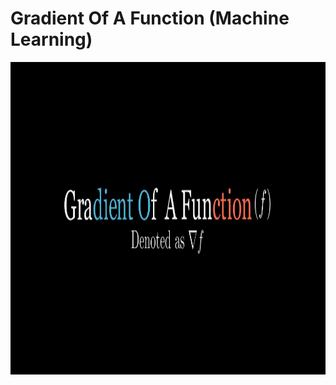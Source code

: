# Gradient Of A Function (Machine Learning)
<img height="500" src="GD Wallpaper.png" width="1000"/>
